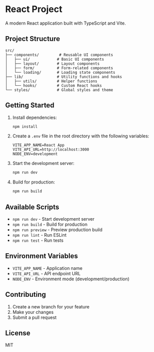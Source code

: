 # React Project

A modern React application built with TypeScript and Vite.

## Project Structure

```
src/
├── components/         # Reusable UI components
│   ├── ui/            # Basic UI components
│   ├── layout/        # Layout components
│   ├── form/          # Form-related components
│   └── loading/       # Loading state components
├── lib/               # Utility functions and hooks
│   ├── utils/         # Helper functions
│   └── hooks/         # Custom React hooks
└── styles/            # Global styles and theme
```

## Getting Started

1. Install dependencies:
   ```bash
   npm install
   ```

2. Create a `.env` file in the root directory with the following variables:
   ```
   VITE_APP_NAME=React App
   VITE_API_URL=http://localhost:3000
   NODE_ENV=development
   ```

3. Start the development server:
   ```bash
   npm run dev
   ```

4. Build for production:
   ```bash
   npm run build
   ```

## Available Scripts

- `npm run dev` - Start development server
- `npm run build` - Build for production
- `npm run preview` - Preview production build
- `npm run lint` - Run ESLint
- `npm run test` - Run tests

## Environment Variables

- `VITE_APP_NAME` - Application name
- `VITE_API_URL` - API endpoint URL
- `NODE_ENV` - Environment mode (development/production)

## Contributing

1. Create a new branch for your feature
2. Make your changes
3. Submit a pull request

## License

MIT 